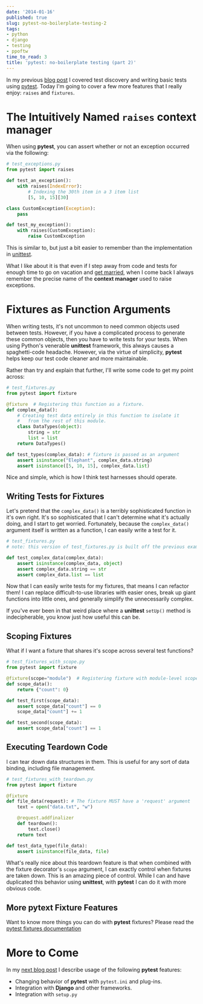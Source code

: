 ```yaml
---
date: '2014-01-16'
published: true
slug: pytest-no-boilerplate-testing-2
tags:
- python
- django
- testing
- ppoftw
time_to_read: 3
title: 'pytest: no-boilerplate testing (part 2)'
---
```


In my previous [blog
post](/pytest-no-boilerplate-testing.html) I covered
test discovery and writing basic tests using
[pytest](http://pytest.org/). Today I'm going to cover a few more
features that I really enjoy: `raises` and `fixtures`.

The Intuitively Named `raises` **context manager**
==================================================

When using **pytest**, you can assert whether or not an exception
occurred via the following:

``` python
# test_exceptions.py
from pytest import raises

def test_an_exception():
    with raises(IndexError):
        # Indexing the 30th item in a 3 item list
        [5, 10, 15][30]

class CustomException(Exception):
    pass

def test_my_exception():
    with raises(CustomException):
        raise CustomException
```

This is similar to, but just a bit easier to remember than the
implementation in
[unittest](http://docs.python.org/2/library/unittest.html).

What I like about it is that even if I step away from code and tests for
enough time to go on vacation and [get
married](/i-married-audrey-roy.html), when I come
back I always remember the precise name of the **context manager** used
to raise exceptions.

Fixtures as Function Arguments
==============================

When writing tests, it's not uncommon to need common objects used
between tests. However, if you have a complicated process to generate
these common objects, then you have to write tests for your tests. When
using Python's venerable **unittest** framework, this always causes a
spaghetti-code headache. However, via the virtue of simplicity,
**pytest** helps keep our test code cleaner and more maintainable.

Rather than try and explain that further, I'll write some code to get
my point across:

``` python
# test_fixtures.py
from pytest import fixture

@fixture  # Registering this function as a fixture.
def complex_data():
    # Creating test data entirely in this function to isolate it
    #   from the rest of this module.
    class DataTypes(object):
        string = str
        list = list
    return DataTypes()

def test_types(complex_data): # fixture is passed as an argument
    assert isinstance("Elephant", complex_data.string)
    assert isinstance([5, 10, 15], complex_data.list)
```

Nice and simple, which is how I think test harnesses should operate.

Writing Tests for Fixtures
--------------------------

Let's pretend that the `complex_data()` is a terribly sophisticated
function in it's own right. It's so sophisticated that I can't
determine what it's actually doing, and I start to get worried.
Fortunately, because the `complex_data()` argument itself is written as
a function, I can easily write a test for it.

``` python
# test_fixtures.py
# note: this version of test_fixtures.py is built off the previous example

def test_complex_data(complex_data):
    assert isinstance(complex_data, object)
    assert complex_data.string == str
    assert complex_data.list == list
```

Now that I can easily write tests for my fixtures, that means I can
refactor them! I can replace difficult-to-use libraries with easier
ones, break up giant functions into little ones, and generally simplify
the unnecessarily complex.

If you've ever been in that weird place where a **unittest** `setUp()`
method is indecipherable, you know just how useful this can be.

Scoping Fixtures
----------------

What if I want a fixture that shares it's scope across several test
functions?

``` python
# test_fixtures_with_scope.py
from pytest import fixture

@fixture(scope="module")  # Registering fixture with module-level scope
def scope_data():
    return {"count": 0}

def test_first(scope_data):
    assert scope_data["count"] == 0
    scope_data["count"] += 1

def test_second(scope_data):
    assert scope_data["count"] == 1
```

Executing Teardown Code
-----------------------

I can tear down data structures in them. This is useful for any sort of
data binding, including file management.

``` python
# test_fixtures_with_teardown.py
from pytest import fixture

@fixture
def file_data(request): # The fixture MUST have a 'request' argument
    text = open("data.txt", "w")

    @request.addfinalizer
    def teardown():
        text.close()
    return text

def test_data_type(file_data):
    assert isinstance(file_data, file)
```

What's really nice about this teardown feature is that when combined
with the fixture decorator's `scope` argument, I can exactly control
when fixtures are taken down. This is an amazing piece of control. While
I can and have duplicated this behavior using **unittest**, with
**pytest** I can do it with more obvious code.

More **pytext** Fixture Features
--------------------------------

Want to know more things you can do with **pytest** fixtures? Please
read the [pytest fixtures
documentation](http://pytest.org/latest/fixture.html)

More to Come
============

In my [next blog
post](/pytest-no-boilerplate-testing-3.html) I
describe usage of the following **pytest** features:

-   Changing behavior of **pytest** with `pytest.ini` and plug-ins.
-   Integration with **Django** and other frameworks.
-   Integration with `setup.py`
